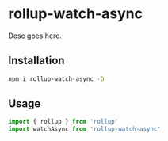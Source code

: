# rollup-watch-async

Desc goes here.

## Installation

```sh
npm i rollup-watch-async -D
```

## Usage

```js
import { rollup } from 'rollup'
import watchAsync from 'rollup-watch-async'
```
